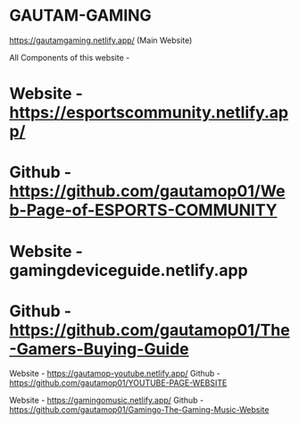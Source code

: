 # GAUTAM-GAMING
https://gautamgaming.netlify.app/ (Main Website)

All Components of this website -

# Website - https://esportscommunity.netlify.app/
# Github - https://github.com/gautamop01/Web-Page-of-ESPORTS-COMMUNITY

# Website - gamingdeviceguide.netlify.app
# Github - https://github.com/gautamop01/The-Gamers-Buying-Guide


Website - https://gautamop-youtube.netlify.app/
Github - https://github.com/gautamop01/YOUTUBE-PAGE-WEBSITE

Website - https://gamingomusic.netlify.app/
Github - https://github.com/gautamop01/Gamingo-The-Gaming-Music-Website
